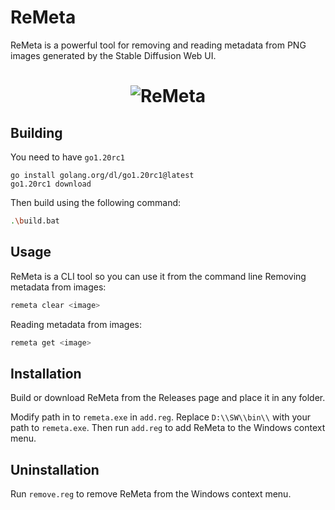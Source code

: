 # ReMeta

ReMeta is a powerful tool for removing and reading metadata from PNG images generated by the Stable Diffusion Web UI. 

<h1 align="center">
<img src="https://i.imgur.com/ruYrHxU.png" alt="ReMeta">
</h1>

## Building

You need to have `go1.20rc1` 
```
go install golang.org/dl/go1.20rc1@latest
go1.20rc1 download
```
Then build using the following command:
```sh
.\build.bat
```

## Usage

ReMeta is a CLI tool so you can use it from the command line 
Removing metadata from images:
```sh
remeta clear <image>
```
Reading metadata from images:
```sh
remeta get <image>
```

## Installation

Build or download ReMeta from the Releases page and place it in any folder.

Modify path in to `remeta.exe` in `add.reg`. Replace `D:\\SW\\bin\\` with your path to `remeta.exe`. Then run `add.reg` to add ReMeta to the Windows context menu.

## Uninstallation

Run `remove.reg` to remove ReMeta from the Windows context menu.


